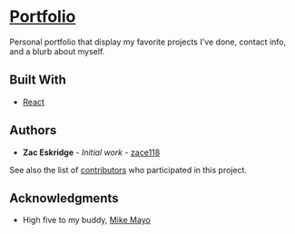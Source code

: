 # [Portfolio](https://zaceskridge.netlify.app)

Personal portfolio that display my favorite projects I've done, contact info, and a blurb about myself.

## Built With

- [React]()

## Authors

- **Zac Eskridge** - _Initial work_ - [zace118](https://github.com/zace118)

See also the list of [contributors](https://github.com/zace118/Portfolio/contributors) who participated in this project.

## Acknowledgments

- High five to my buddy, [Mike Mayo](https://github.com/Magic-Mayo)

